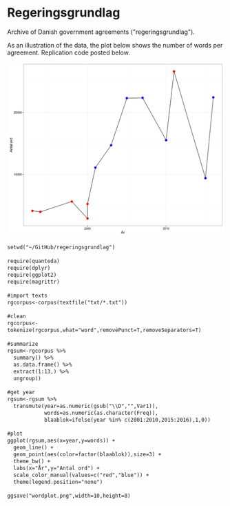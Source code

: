 # Regeringsgrundlag

Archive of Danish government agreements ("regeringsgrundlag").

As an illustration of the data, the plot below shows the number of words per agreement. Replication code posted below.

![Word per year](wordplot.png)

```
setwd("~/GitHub/regeringsgrundlag")

require(quanteda)
require(dplyr)
require(ggplot2)
require(magrittr)

#import texts
rgcorpus<-corpus(textfile("txt/*.txt"))

#clean
rgcorpus<-tokenize(rgcorpus,what="word",removePunct=T,removeSeparators=T)

#summarize
rgsum<-rgcorpus %>%
  summary() %>%
  as.data.frame() %>%
  extract(1:13,) %>%
  ungroup()

#get year
rgsum<-rgsum %>%
  transmute(year=as.numeric(gsub("\\D","",Var1)),
            words=as.numeric(as.character(Freq)),
            blaablok=ifelse(year %in% c(2001:2010,2015:2016),1,0))

#plot
ggplot(rgsum,aes(x=year,y=words)) +
  geom_line() +
  geom_point(aes(color=factor(blaablok)),size=3) +
  theme_bw() +
  labs(x="År",y="Antal ord") +
  scale_color_manual(values=c("red","blue")) +
  theme(legend.position="none")

ggsave("wordplot.png",width=10,height=8)
```
